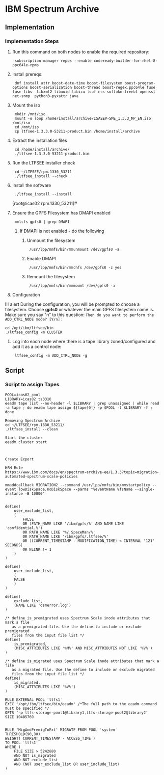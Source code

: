 # IBM Spectrum Archive

## Implementation

### Implementation Steps

1. Run this command on both nodes to enable the required repository:  

        subscription-manager repos --enable codeready-builder-for-rhel-8-ppc64le-rpms

1. Install prereqs:  

        dnf install attr boost-date-time boost-filesystem boost-program-options boost-serialization boost-thread boost-regex.ppc64le fuse fuse-libs  libxml2 libuuid libicu lsof nss-softokn-freebl openssl net-snmp  python3-pyxattr java

1. Mount the iso

        mkdir /mnt/iso
        mount -o loop /home/install/archive/ISAEEV-SME_1.3.3_MP_EN.iso /mnt/iso
	    cd /mnt/iso
	    cp ltfsee-1.3.3.0-53211-product.bin /home/install/archive

1. Extract the installation files

    	cd /home/install/archive/
	    ./ltfsee-1.3.3.0-53211-product.bin

1. Run the LTFSEE installer check
	
        cd ~/LTFSEE/rpm.1330_53211
	    ./ltfsee_install --check

1. Install the software

        ./ltfsee_install --install
	[root@icas02 rpm.1330_53211]#
	
1. Ensure the GPFS Filesystem has DMAPI enabled

        mmlsfs gpfs0 | grep DMAPI
    
    1. If DMAPI is not enabled - do the following
	    1. Unmount the filesystem
	
                /usr/lpp/mmfs/bin/mmunmount /dev/gpfs0 -a

	    1. Enable DMAPI

	            /usr/lpp/mmfs/bin/mmchfs /dev/gpfs0 -z yes

	    1. Remount the filesystem

	            /usr/lpp/mmfs/bin/mmmount /dev/gpfs0 -a
	
1. Configuration  

!!! alert
    During the configuration, you will be prompted to choose a filesystem.  Choose **gpfs0** or whatever the main GPFS filesystem name is.
    Make sure you say "n" to this question:  `Then do you want to perform the ADD_CTRL_NODE mode? [Y/n]:`


    cd /opt/ibm/ltfsee/bin
    ./ltfsee_config -m CLUSTER
	
1. Log into each node where there is a tape library zoned/configured and add it as a control node:

        ltfsee_config -m ADD_CTRL_NODE -g

## Script
### Script to assign Tapes
```
POOL=icas02_pool
LIBRARY=icas02_ts3310
eeadm tape list --no-header -l $LIBRARY | grep unassigned | while read -a tape ; do eeadm tape assign ${tape[0]} -p $POOL -l $LIBRARY -f ; done
```

	
	Removing Spectrum Archive
	cd ~/LTFSEE/rpm.1330_53211/
	./ltfsee_install --clean
	
	Start the cluster
	eeadm cluster start
	
	
	
	Create Export
	
	HSM Rule
	https://www.ibm.com/docs/en/spectrum-archive-ee/1.3.3?topic=migration-automated-spectrum-scale-policies
	
	mmaddcallback MIGRATION2 --command /usr/lpp/mmfs/bin/mmstartpolicy --event lowDiskSpace,noDiskSpace --parms "%eventName %fsName --single-instance -B 10000"
	
	
	define(
	    user_exclude_list,
	    (
	        FALSE
	        OR (PATH_NAME LIKE '/ibm/gpfs/%' AND NAME LIKE 'confidential.%')
	        OR PATH_NAME LIKE '%/.SpaceMan/%'
	        OR PATH_NAME LIKE '/ibm/gpfs/.ltfsee/%'
	        OR ((CURRENT_TIMESTAMP - MODIFICATION_TIME) < INTERVAL '121' SECONDS)
	        OR NLINK != 1
	    )
	)
	
	define(
	    user_include_list,
	    (
	    FALSE
	    )
	)
	
	define(
	    exclude_list,
	    (NAME LIKE 'dsmerror.log')
	)
	
	/* define is_premigrated uses Spectrum Scale inode attributes that mark a file 
	   as a premigrated file. Use the define to include or exclude premigrated 
	   files from the input file list */
	define(
	    is_premigrated, 
	    (MISC_ATTRIBUTES LIKE '%M%' AND MISC_ATTRIBUTES NOT LIKE '%V%') 
	) 
	
	/* define is_migrated uses Spectrum Scale inode attributes that mark a file 
	   as a migrated file. Use the define to include or exclude migrated 
	   files from the input file list */
	define(
	    is_migrated, 
	    (MISC_ATTRIBUTES LIKE '%V%') 
	) 
	
	RULE EXTERNAL POOL 'ltfs1'
	EXEC '/opt/ibm/ltfsee/bin/eeadm' /*The full path to the eeadm command must be specified */
	OPTS '-p ltfs-storage-pool1@library1,ltfs-storage-pool2@library2'
	SIZE 10485760
	
	
	RULE 'MigAndPremigToExt' MIGRATE FROM POOL 'system'
	THRESHOLD(90,80)
	WEIGHT( CURRENT_TIMESTAMP - ACCESS_TIME )
	TO POOL 'ltfs1'
	WHERE (
	    FILE_SIZE > 5242880 
	    AND NOT is_migrated
	    AND NOT exclude_list
	    AND (NOT user_exclude_list OR user_include_list)
	)
	
	
	
	

